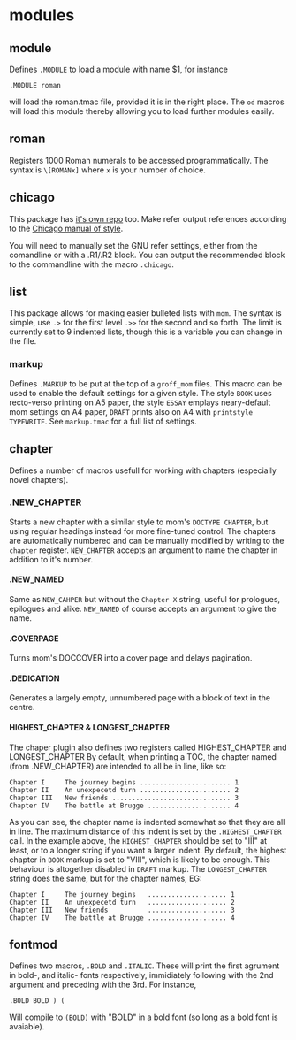 # modules
## module
Defines `.MODULE` to load a module with name $1,
for instance
```
.MODULE roman
```
will load the roman.tmac file, provided it is in the right place.
The `od` macros will load this module thereby allowing you to load further
modules easily.


## roman
Registers 1000 Roman numerals to be accessed programmatically.
The syntax is `\[ROMANx]` where `x` is your number of choice.

## chicago
This package has [it's own repo](https://github.com/user18130814200115-2/chicago-refer) too.
Make refer output references according to the
[Chicago manual of style](https://www.chicagomanualofstyle.org/home.html).

You will need to manually set the GNU refer settings, either from the comandline or with a .R1/.R2 block. You can output the recommended block to the commandline with the macro `.chicago`.

## list
This package allows for making easier bulleted lists with `mom`.
The syntax is simple, use `.>` for the first level `.>>` for the second and so forth.
The limit is currently set to 9 indented lists, though this is a variable you can change in the file.

### markup
Defines `.MARKUP` to be put at the top of a `groff_mom` files. 
This macro can be used to enable the default settings for a given style.
The style `BOOK` uses recto-verso printing on A5 paper,
the style `ESSAY` emplays neary-default mom settings on A4 paper,
`DRAFT` prints also on A4 with `printstyle TYPEWRITE`.
See `markup.tmac` for a full list of settings.

## chapter
Defines a number of macros usefull for working with chapters
(especially novel chapters).

### .NEW_CHAPTER
Starts a new chapter with a similar style to mom's `DOCTYPE CHAPTER`,
but using regular headings instead for more fine-tuned control.
The chapters are automatically numbered and can be manually modified by writing to the `chapter` register.
`NEW_CHAPTER` accepts an argument to name the chapter in addition to it's number.

#### .NEW_NAMED
Same as `NEW_CAHPER` but without the `Chapter X` string, useful for prologues, epilogues and alike.
`NEW_NAMED` of course accepts an argument to give the name.

#### .COVERPAGE
Turns mom's DOCCOVER into a cover page and delays pagination.

#### .DEDICATION
Generates a largely empty, unnumbered page with a block of text in the centre.

#### HIGHEST_CHAPTER & LONGEST_CHAPTER
The chaper plugin also defines two registers called 
HIGHEST_CHAPTER and LONGEST_CHAPTER
By default, when printing a TOC,
the chapter named (from .NEW_CHAPTER) are intended to all be in line,
like so:
```
Chapter I     The journey begins ....................... 1
Chapter II    An unexpecetd turn ....................... 2
Chapter III   New friends .............................. 3
Chapter IV    The battle at Brugge ..................... 4
```
As you can see, the chapter name is indented somewhat so that they are all in line.
The maximum distance of this indent is set by the `.HIGHEST_CHAPTER` call.
In the example above, the `HIGHEST_CHAPTER` should be set to "III" at least,
or to a longer string if you want a larger indent.
By default, the highest chapter in `BOOK` markup is set to "VIII",
which is likely to be enough.
This behaviour is altogether disabled in `DRAFT` markup.
The `LONGEST_CHAPTER` string does the same, but for the chapter names, EG:
```
Chapter I     The journey begins   .................... 1
Chapter II    An unexpecetd turn   .................... 2
Chapter III   New friends          .................... 3
Chapter IV    The battle at Brugge .................... 4
```

## fontmod
Defines two macros, `.BOLD` and `.ITALIC`.
These will print the first agrument in bold-, and italic- fonts respectively,
immidiately following with the 2nd argument and preceding with the 3rd.
For instance,
```
.BOLD BOLD ) (
```
Will compile to `(BOLD)`
with "BOLD" in a bold font (so long as a bold font is avaiable).
